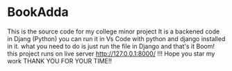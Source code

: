# BookAdda
This is the source code for my college minor project
It is a backened code in Djang (Python)
you can run it in Vs Code with python and django installed in it.
what you need to do is just run the file in Django and that's it Boom!
this project runs on live server http://127.0.0.1:8000/ !!!
Hope you star my work
  THANK YOU FOR YOUR TIME!!

